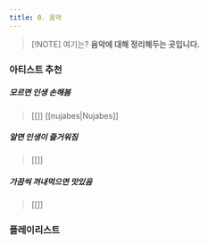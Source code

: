 ```yaml
---
title: 0. 음악
---
```


> [!NOTE] 여기는?
> **음악에 대해 정리해두는 곳입니다.**

### 아티스트 추천

##### 모르면 인생 손해봄
  
> [[]]
> [[nujabes|Nujabes]]
  
##### 알면 인생이 즐거워짐
  
> 
> [[]]
  
##### 가끔씩 꺼내먹으면 맛있음
  
> [[]]

##### 

### 플레이리스트